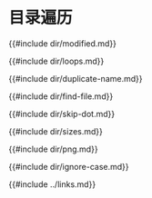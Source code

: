 # 目录遍历

<!--
> [file/dir.md](https://github.com/rust-lang-nursery/rust-cookbook/blob/master/src/file/dir.md)
> <br />
> commit 97dabe59ae705bf6a2aaebbcd1d189ec2a83f98b - 2018.07.11
-->

{{#include dir/modified.md}}

{{#include dir/loops.md}}

{{#include dir/duplicate-name.md}}

{{#include dir/find-file.md}}

{{#include dir/skip-dot.md}}

{{#include dir/sizes.md}}

{{#include dir/png.md}}

{{#include dir/ignore-case.md}}

{{#include ../links.md}}
